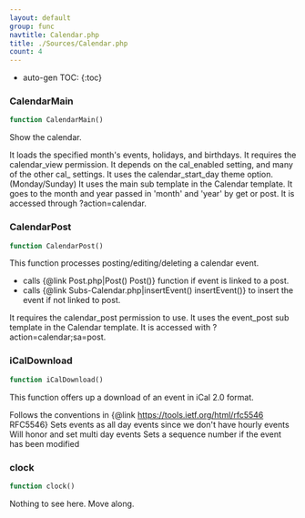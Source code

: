 ```yaml
---
layout: default
group: func
navtitle: Calendar.php
title: ./Sources/Calendar.php
count: 4
---
```

* auto-gen TOC:
{:toc}
### CalendarMain

```php
function CalendarMain()
```
Show the calendar.

It loads the specified month's events, holidays, and birthdays.
It requires the calendar_view permission.
It depends on the cal_enabled setting, and many of the other cal_ settings.
It uses the calendar_start_day theme option. (Monday/Sunday)
It uses the main sub template in the Calendar template.
It goes to the month and year passed in 'month' and 'year' by get or post.
It is accessed through ?action=calendar.

### CalendarPost

```php
function CalendarPost()
```
This function processes posting/editing/deleting a calendar event.

- calls {@link Post.php|Post() Post()} function if event is linked to a post.
 - calls {@link Subs-Calendar.php|insertEvent() insertEvent()} to insert the event if not linked to post.

It requires the calendar_post permission to use.
It uses the event_post sub template in the Calendar template.
It is accessed with ?action=calendar;sa=post.

### iCalDownload

```php
function iCalDownload()
```
This function offers up a download of an event in iCal 2.0 format.

Follows the conventions in {@link https://tools.ietf.org/html/rfc5546 RFC5546}
Sets events as all day events since we don't have hourly events
Will honor and set multi day events
Sets a sequence number if the event has been modified

### clock

```php
function clock()
```
Nothing to see here. Move along.



